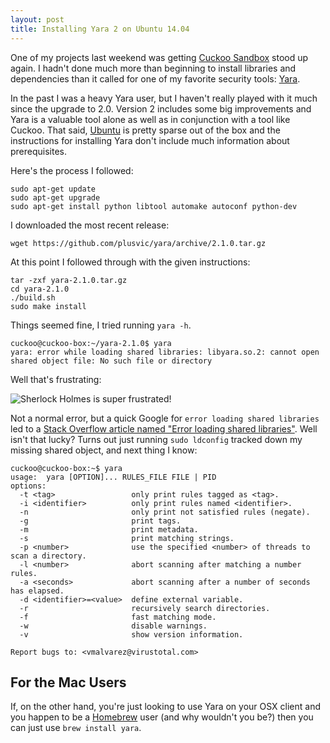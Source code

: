 ```yaml
---
layout: post
title: Installing Yara 2 on Ubuntu 14.04
---
```


One of my projects last weekend was getting [Cuckoo Sandbox](http://cuckoosandbox.org/) stood up again. I hadn't done much more than beginning to install libraries and dependencies than it called for one of my favorite security tools: [Yara](http://plusvic.github.io/yara/).

In the past I was a heavy Yara user, but I haven't really played with it much since the upgrade to 2.0. Version 2 includes some big improvements and Yara is a valuable tool alone as well as in conjunction with a tool like Cuckoo. That said, [Ubuntu](http://www.ubuntu.com/) is pretty sparse out of the box and the instructions for installing Yara don't include much information about prerequisites.

Here's the process I followed:

```
sudo apt-get update
sudo apt-get upgrade
sudo apt-get install python libtool automake autoconf python-dev
```

I downloaded the most recent release:

```wget https://github.com/plusvic/yara/archive/2.1.0.tar.gz```

At this point I followed through with the given instructions:

```
tar -zxf yara-2.1.0.tar.gz
cd yara-2.1.0
./build.sh
sudo make install
```

Things seemed fine, I tried running ```yara -h```.

```
cuckoo@cuckoo-box:~/yara-2.1.0$ yara
yara: error while loading shared libraries: libyara.so.2: cannot open shared object file: No such file or directory
```

Well that's frustrating:

![Sherlock Holmes is super frustrated!](http://www.reactiongifs.com/wp-content/uploads/2013/12/sherlock-frustrated.gif)

Not a normal error, but a quick Google for ```error loading shared libraries``` led to a [Stack Overflow article named "Error loading shared libraries"](http://stackoverflow.com/questions/4514997/error-loading-shared-libraries). Well isn't that lucky? Turns out just running ```sudo ldconfig``` tracked down my missing shared object, and next thing I know:

```
cuckoo@cuckoo-box:~$ yara
usage:  yara [OPTION]... RULES_FILE FILE | PID
options:
  -t <tag>                 only print rules tagged as <tag>.
  -i <identifier>          only print rules named <identifier>.
  -n                       only print not satisfied rules (negate).
  -g                       print tags.
  -m                       print metadata.
  -s                       print matching strings.
  -p <number>              use the specified <number> of threads to scan a directory.
  -l <number>              abort scanning after matching a number rules.
  -a <seconds>             abort scanning after a number of seconds has elapsed.
  -d <identifier>=<value>  define external variable.
  -r                       recursively search directories.
  -f                       fast matching mode.
  -w                       disable warnings.
  -v                       show version information.

Report bugs to: <vmalvarez@virustotal.com>
```

## For the Mac Users

If, on the other hand, you're just looking to use Yara on your OSX client and you happen to be a [Homebrew](http://brew.sh/) user (and why wouldn't you be?) then you can just use ```brew install yara```.
